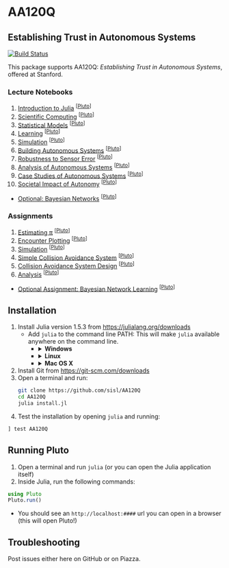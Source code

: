 # AA120Q
## Establishing Trust in Autonomous Systems
[![Build Status](https://travis-ci.org/sisl/AA120Q.svg?branch=master)](https://travis-ci.org/sisl/AA120Q)
<!-- [![Coverage Status](https://coveralls.io/repos/sisl/AA120Q/badge.svg)](https://coveralls.io/r/sisl/AA120Q) -->

This package supports AA120Q: *Establishing Trust in Autonomous Systems*, offered at Stanford.

### Lecture Notebooks
1. [Introduction to Julia](http://htmlpreview.github.io/?https://raw.githubusercontent.com/sisl/AA120Q/master/lectures/html/01_Julia.jl.html) <sup>[[Pluto](https://github.com/sisl/AA120Q/blob/master/lectures/01_Julia.jl)]</sup>
2. [Scientific Computing](http://htmlpreview.github.io/?https://raw.githubusercontent.com/sisl/AA120Q/master/lectures/html/02_Computing_Tools.jl.html) <sup>[[Pluto](https://github.com/sisl/AA120Q/blob/master/lectures/02_Computing_Tools.jl)]</sup>
3. [Statistical Models](http://htmlpreview.github.io/?https://raw.githubusercontent.com/sisl/AA120Q/master/lectures/html/03_Track_Plotting.jl.html) <sup>[[Pluto](https://github.com/sisl/AA120Q/blob/master/lectures/03_Track_Plotting.jl)]</sup>
4. [Learning](http://htmlpreview.github.io/?https://raw.githubusercontent.com/sisl/AA120Q/master/lectures/html/04_Learning.jl.html) <sup>[[Pluto](https://github.com/sisl/AA120Q/blob/master/lectures/04_Learning.jl)]</sup>
5. [Simulation](http://htmlpreview.github.io/?https://raw.githubusercontent.com/sisl/AA120Q/master/lectures/html/05_Simulation.jl.html) <sup>[[Pluto](https://github.com/sisl/AA120Q/blob/master/lectures/05_Simulation.jl)]</sup>
6. [Building Autonomous Systems](http://htmlpreview.github.io/?https://raw.githubusercontent.com/sisl/AA120Q/master/lectures/html/06_Collision_Avoidance_System.jl.html) <sup>[[Pluto](https://github.com/sisl/AA120Q/blob/master/lectures/06_Collision_Avoidance_System.jl)]</sup>
7. [Robustness to Sensor Error](http://htmlpreview.github.io/?https://raw.githubusercontent.com/sisl/AA120Q/master/lectures/html/07_Sensors.jl.html) <sup>[[Pluto](https://github.com/sisl/AA120Q/blob/master/lectures/07_Sensors.jl)]</sup>
8. [Analysis of Autonomous Systems](http://htmlpreview.github.io/?https://raw.githubusercontent.com/sisl/AA120Q/master/lectures/html/08_Analysis.jl.html) <sup>[[Pluto](https://github.com/sisl/AA120Q/blob/master/lectures/08_Analysis.jl)]</sup>
9. [Case Studies of Autonomous Systems](http://htmlpreview.github.io/?https://raw.githubusercontent.com/sisl/AA120Q/master/lectures/html/09_Case_Studies.jl.html) <sup>[[Pluto](https://github.com/sisl/AA120Q/blob/master/lectures/09_Case_Studies.jl)]</sup>
10. [Societal Impact of Autonomy](http://htmlpreview.github.io/?https://raw.githubusercontent.com/sisl/AA120Q/master/lectures/html/10_Societal_Impact.jl.html) <sup>[[Pluto](https://github.com/sisl/AA120Q/blob/master/lectures/10_Societal_Impact.jl)]</sup>
- [Optional: Bayesian Networks](http://htmlpreview.github.io/?https://raw.githubusercontent.com/sisl/AA120Q/master/lectures/html/Optional_Bayesian_Networks.jl.html) <sup>[[Pluto](https://github.com/sisl/AA120Q/blob/master/lectures/Optional_Bayesian_Networks.jl)]</sup>


### Assignments
1. [Estimating π](http://htmlpreview.github.io/?https://raw.githubusercontent.com/sisl/AA120Q/master/assignments/html/01_Computing_Tools.jl.html) <sup>[[Pluto](https://github.com/sisl/AA120Q/blob/master/assignments/01_Computing_Tools.jl)]</sup>
2. [Encounter Plotting](http://htmlpreview.github.io/?https://raw.githubusercontent.com/sisl/AA120Q/master/assignments/html/02_Track_Plotting.jl.html) <sup>[[Pluto](https://github.com/sisl/AA120Q/blob/master/assignments/02_Track_Plotting.jl)]</sup>
3. [Simulation](http://htmlpreview.github.io/?https://raw.githubusercontent.com/sisl/AA120Q/master/assignments/html/03_Simulation.jl.html) <sup>[[Pluto](https://github.com/sisl/AA120Q/blob/master/assignments/03_Simulation.jl)]</sup>
4. [Simple Collision Avoidance System](http://htmlpreview.github.io/?https://raw.githubusercontent.com/sisl/AA120Q/master/assignments/html/04_Simple_CAS.jl.html) <sup>[[Pluto](https://github.com/sisl/AA120Q/blob/master/assignments/04_Simple_CAS.jl)]</sup>
5. [Collision Avoidance System Design](http://htmlpreview.github.io/?https://raw.githubusercontent.com/sisl/AA120Q/master/assignments/html/05_CAS_Design.jl.html) <sup>[[Pluto](https://github.com/sisl/AA120Q/blob/master/assignments/05_CAS_Design.jl)]</sup>
6. [Analysis](http://htmlpreview.github.io/?https://raw.githubusercontent.com/sisl/AA120Q/master/assignments/html/06_Analysis.jl.html) <sup>[[Pluto](https://github.com/sisl/AA120Q/blob/master/assignments/06_Analysis.jl)]</sup>
- [Optional Assignment: Bayesian Network Learning](http://htmlpreview.github.io/?https://raw.githubusercontent.com/sisl/AA120Q/master/assignments/html/Optional_Bayesian_Networks.jl.html) <sup>[[Pluto](https://github.com/sisl/AA120Q/blob/master/assignments/Optional_Bayesian_Networks.jl)]</sup>

## Installation

1. Install Julia version 1.5.3 from https://julialang.org/downloads
   - Add `julia` to the command line PATH: This will make `julia` available anywhere on the command line.
     - <details><summary><b>Windows</b></summary><p>
        Follow these instructions (https://helpdeskgeek.com/windows-10/add-windows-path-environment-variable/) and add the Julia `bin` directory to your User PATH environment variable (replacing <PATH_TO_JULIA> with your actual Julia installation location).

           C:\<PATH_TO_JULIA>\Julia-1.5.3\bin\
        </p></details>
     - <details><summary><b>Linux</b></summary><p>
        Edit your `~/.bashrc` to add the following line (replacing <PATH_TO_JULIA> with your actual Julia installation location):

           export PATH=$PATH:/<PATH_TO_JULIA>/bin/
        </p></details>
     - <details><summary><b>Mac OS X</b></summary><p>
        Open a terminal and run the following (this will create a`julia` alias and place it in `/usr/local/bin` which is already on the terminal path):

           sudo sh -c 'mkdir -p /usr/local/bin && ln -fs "/Applications/Julia-1.5.3.app/Contents/Resources/julia/bin/julia" /usr/local/bin/julia'
        </p></details>
2. Install Git from https://git-scm.com/downloads
3. Open a terminal and run:
    ```bash
    git clone https://github.com/sisl/AA120Q
    cd AA120Q
    julia install.jl
    ```
4. Test the installation by opening `julia` and running:
```julia
] test AA120Q
```


## Running Pluto

1. Open a terminal and run `julia` (or you can open the Julia application itself)
2. Inside Julia, run the following commands:
```julia
using Pluto
Pluto.run()
```
- You should see an `http://localhost:####` url you can open in a browser (this will open Pluto!)


## Troubleshooting
Post issues either here on GitHub or on Piazza.